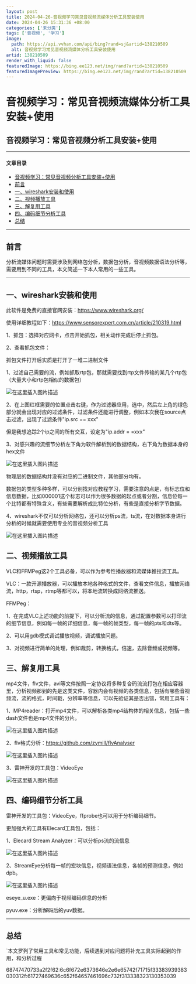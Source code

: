 ```yaml
---
layout: post
title: 2024-04-26-音视频学习常见音视频流媒体分析工具安装使用
date: 2024-04-26 15:31:36 +08:00
categories: ['未分类']
tags: ['音视频', '学习']
image:
  path: https://api.vvhan.com/api/bing?rand=sj&artid=138210509
  alt: 音视频学习常见音视频流媒体分析工具安装使用
artid: 138210509
render_with_liquid: false
featuredImage: https://bing.ee123.net/img/rand?artid=138210509
featuredImagePreview: https://bing.ee123.net/img/rand?artid=138210509
---
```


# 音视频学习：常见音视频流媒体分析工具安装+使用

## 音视频学习：常见音视频分析工具安装+使用

---

#### 文章目录

* [音视频学习：常见音视频分析工具安装+使用](#_0)
* [前言](#_10)
* [一、wireshark安装和使用](#wireshark_15)
* [二、视频播放工具](#_32)
* [三、解复用工具](#_39)
* [四、编码细节分析工具](#_50)
* [总结](#_62)

---

## 前言

分析流媒体问题时需要涉及到网络包分析，数据包分析，音视频数据语法分析等，需要用到不同的工具，本文简述一下本人常用的一些工具。

---

## 一、wireshark安装和使用

此软件是免费的直接官网安装：https://www.wireshark.org/
  
使用详细教程如下：https://www.sensorexpert.com.cn/article/210319.html
  
1、抓包：选择对应网卡，点击开始抓包，相关动作完成后停止抓包。
  
2、查看抓包文件：
  
抓包文件打开后实质是打开了一堆二进制文件
  
1、过滤自己需要的流，例如抓取rtp包，那就需要找到rtp文件传输的某几个rtp包（大量大小和rtp包相似的数据包）
  
![在这里插入图片描述](https://i-blog.csdnimg.cn/blog_migrate/02f4cf5c9d3a1976d728ef5fac241407.png)
  
2、在上图红框需要的位置点击右键，作为过滤器应用，选中，然后左上角的绿色部分就会出现对应的过滤条件，过滤条件还能进行调整，例如本次我在source点击过滤，出现了过滤条件"ip.src == xxx"
  
但是我想追踪2个ip之间的所有交互，设定为"ip.addr = =xxx"
  
3、对感兴趣的流细节分析左下角为软件解析到的数据结构，右下角为数据本身的hex文件
  
![在这里插入图片描述](https://i-blog.csdnimg.cn/blog_migrate/66779c1ef3f55cda75eaccd086c34b18.png)
  
物理层的数据结构并没有对应的二进制文件，其他部分均有。
  
数据包的类型多种多样，可以分别找对应教程学习，需要注意的点是，有标志位和信息数据，比如000001这个标志可以作为很多数据的起点或者分割，信息位每一个比特都有特殊含义，有些需要解析成比特位分析，有些是直接分析字节数据。
  
4、wireshark不仅可以分析网络包，还可以分析ps流，ts流，在对数据本身进行分析的时候就需要使用专业的音视频分析工具
  
![在这里插入图片描述](https://i-blog.csdnimg.cn/blog_migrate/e4c4ebe95b3da0b37ffea4d4bfebb1cb.png)

## 二、视频播放工具

VLC和FFMPeg这2个工具必备，可以作为参考性播放器和流媒体推拉流工具。
  
VLC：一款开源播放器，可以播放本地各种格式的文件，查看文件信息，播放网络流，http，rtsp，rtmp等都可以，将本地流转换成网络流推送。
  
FFMPeg：
  
1、在完成VLC上述功能的前提下，可以分析流的信息，通过配置参数可以打印流的细节信息，例如每一帧的详细信息，每一帧的帧类型，每一帧的pts和dts等。
  
2、可以用gdb模式调试播放视频，调试播放问题。
  
3、对视频进行简单的处理，例如裁剪，转换格式，倍速，去除音频或视频等。

## 三、解复用工具

mp4文件，flv文件，avi等文件按照一定协议将多种复合码流流打包在相应容器里，分析视频那到的先是这类文件，容器内会有视频的各类信息，包括有哪些音视频流，流的格式，时间戳，分辨率等信息，可以先验证其是否出错，常用工具有：
  
1、MP4reader：打开mp4文件，可以解析各类mp4结构体的相关信息，包括一些dash文件也是mp4文件的分片。
  
![在这里插入图片描述](https://i-blog.csdnimg.cn/blog_migrate/c556f064d72d9f17456085170caa544e.png)
  
2、flv格式分析：https://github.com/zymill/flvAnalyser
  
![在这里插入图片描述](https://i-blog.csdnimg.cn/blog_migrate/593ad04d0c9e1152aa6f8e5f82de761e.png)

3、雷神开发的工具包：VideoEye
  
![在这里插入图片描述](https://i-blog.csdnimg.cn/blog_migrate/7cba4a3523e781b05ae88cb2c78df2ec.png)

## 四、编码细节分析工具

雷神开发的工具包：VideoEye，ffprobe也可以用于分析编码细节。
  
更加强大的工具有Elecard工具包，包括：
  
1、Elecard Stream Analyzer：可以分析ps流的流信息
  
![在这里插入图片描述](https://i-blog.csdnimg.cn/blog_migrate/213bb08e046c0f1efd9ce6cd2b462c4d.png)
  
2、StreamEye分析每一帧的宏块信息，视频语法信息，各帧的预测信息，例如dpb。
  
![在这里插入图片描述](https://i-blog.csdnimg.cn/blog_migrate/ea90d5b4702d3c544a659240e43838c4.png)
  
eseye\_u.exe：更偏向于视频编码信息的分析
  
pyuv.exe：分析解码后的yuv数据。

---

## 总结

`本文罗列了常用工具和常见功能，后续遇到对应问题将补充工具实际起到的作用，和分析过程

68747470733a2f2f62:6c6f672e6373646e2e6e65742f71715f33383939383030312f:61727469636c652f64657461696c732f313338323130353039